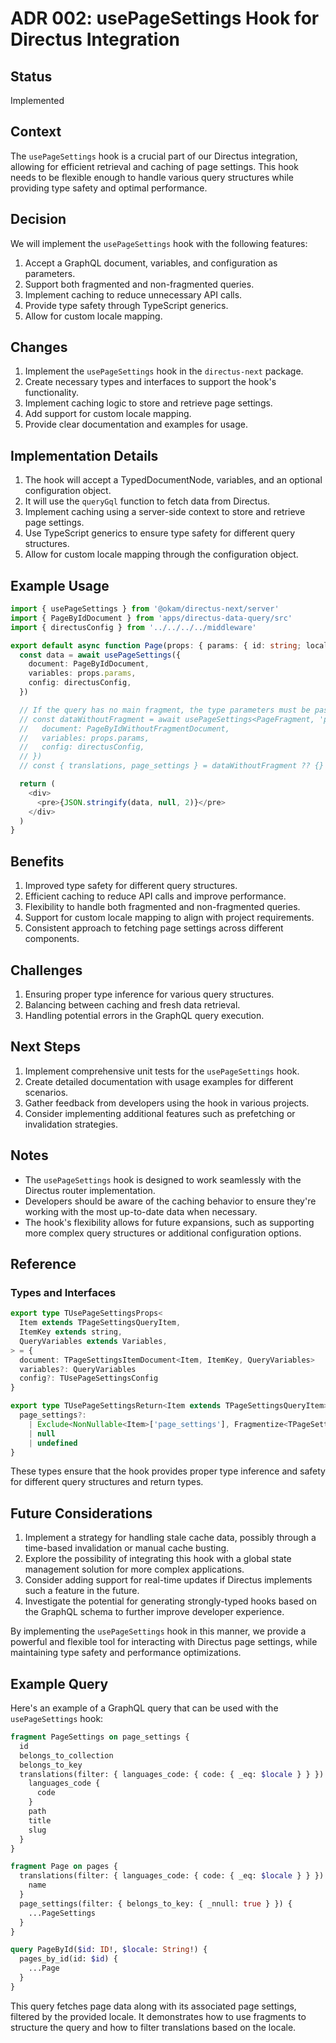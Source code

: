 # ADR 002: usePageSettings Hook for Directus Integration

## Status

Implemented

## Context

The `usePageSettings` hook is a crucial part of our Directus integration, allowing for efficient retrieval and caching of page settings. This hook needs to be flexible enough to handle various query structures while providing type safety and optimal performance.

## Decision

We will implement the `usePageSettings` hook with the following features:

1. Accept a GraphQL document, variables, and configuration as parameters.
2. Support both fragmented and non-fragmented queries.
3. Implement caching to reduce unnecessary API calls.
4. Provide type safety through TypeScript generics.
5. Allow for custom locale mapping.

## Changes

1. Implement the `usePageSettings` hook in the `directus-next` package.
2. Create necessary types and interfaces to support the hook's functionality.
3. Implement caching logic to store and retrieve page settings.
4. Add support for custom locale mapping.
5. Provide clear documentation and examples for usage.

## Implementation Details

1. The hook will accept a TypedDocumentNode, variables, and an optional configuration object.
2. It will use the `queryGql` function to fetch data from Directus.
3. Implement caching using a server-side context to store and retrieve page settings.
4. Use TypeScript generics to ensure type safety for different query structures.
5. Allow for custom locale mapping through the configuration object.

## Example Usage

```typescript
import { usePageSettings } from '@okam/directus-next/server'
import { PageByIdDocument } from 'apps/directus-data-query/src'
import { directusConfig } from '../../../../middleware'

export default async function Page(props: { params: { id: string; locale: string } }) {
  const data = await usePageSettings({
    document: PageByIdDocument,
    variables: props.params,
    config: directusConfig,
  })

  // If the query has no main fragment, the type parameters must be passed.
  // const dataWithoutFragment = await usePageSettings<PageFragment, 'pages_by_id', typeof props.params>({
  //   document: PageByIdWithoutFragmentDocument,
  //   variables: props.params,
  //   config: directusConfig,
  // })
  // const { translations, page_settings } = dataWithoutFragment ?? {}

  return (
    <div>
      <pre>{JSON.stringify(data, null, 2)}</pre>
    </div>
  )
}
```

## Benefits

1. Improved type safety for different query structures.
2. Efficient caching to reduce API calls and improve performance.
3. Flexibility to handle both fragmented and non-fragmented queries.
4. Support for custom locale mapping to align with project requirements.
5. Consistent approach to fetching page settings across different components.

## Challenges

1. Ensuring proper type inference for various query structures.
2. Balancing between caching and fresh data retrieval.
3. Handling potential errors in the GraphQL query execution.

## Next Steps

1. Implement comprehensive unit tests for the `usePageSettings` hook.
2. Create detailed documentation with usage examples for different scenarios.
3. Gather feedback from developers using the hook in various projects.
4. Consider implementing additional features such as prefetching or invalidation strategies.

## Notes

- The `usePageSettings` hook is designed to work seamlessly with the Directus router implementation.
- Developers should be aware of the caching behavior to ensure they're working with the most up-to-date data when necessary.
- The hook's flexibility allows for future expansions, such as supporting more complex query structures or additional configuration options.

## Reference

### Types and Interfaces

```typescript
export type TUsePageSettingsProps<
  Item extends TPageSettingsQueryItem,
  ItemKey extends string,
  QueryVariables extends Variables,
> = {
  document: TPageSettingsItemDocument<Item, ItemKey, QueryVariables>
  variables?: QueryVariables
  config?: TUsePageSettingsConfig
}

export type TUsePageSettingsReturn<Item extends TPageSettingsQueryItem> = Omit<Item, 'page_settings'> & {
  page_settings?:
    | Exclude<NonNullable<Item>['page_settings'], Fragmentize<TPageSettings, 'PageSettingsFragment'>>
    | null
    | undefined
}
```

These types ensure that the hook provides proper type inference and safety for different query structures and return types.

## Future Considerations

1. Implement a strategy for handling stale cache data, possibly through a time-based invalidation or manual cache busting.
2. Explore the possibility of integrating this hook with a global state management solution for more complex applications.
3. Consider adding support for real-time updates if Directus implements such a feature in the future.
4. Investigate the potential for generating strongly-typed hooks based on the GraphQL schema to further improve developer experience.

By implementing the `usePageSettings` hook in this manner, we provide a powerful and flexible tool for interacting with Directus page settings, while maintaining type safety and performance optimizations.

## Example Query

Here's an example of a GraphQL query that can be used with the `usePageSettings` hook:

```graphql
fragment PageSettings on page_settings {
  id
  belongs_to_collection
  belongs_to_key
  translations(filter: { languages_code: { code: { _eq: $locale } } }) {
    languages_code {
      code
    }
    path
    title
    slug
  }
}

fragment Page on pages {
  translations(filter: { languages_code: { code: { _eq: $locale } } }) {
    name
  }
  page_settings(filter: { belongs_to_key: { _nnull: true } }) {
    ...PageSettings
  }
}

query PageById($id: ID!, $locale: String!) {
  pages_by_id(id: $id) {
    ...Page
  }
}
```

This query fetches page data along with its associated page settings, filtered by the provided locale. It demonstrates how to use fragments to structure the query and how to filter translations based on the locale.
